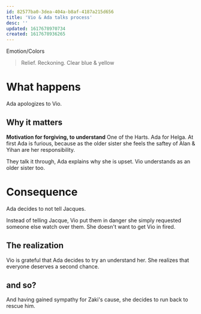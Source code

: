 ```yaml
---
id: 82577ba0-3dea-404a-b8af-4187a215d656
title: 'Vio & Ada talks process'
desc: ''
updated: 1617678970734
created: 1617678936265
---
```

Emotion/Colors
> Relief. Reckoning. Clear blue & yellow

# What happens
Ada apologizes to Vio.

##  Why it matters
**Motivation for forgiving, to understand** One of the Harts. Ada for Helga. At first Ada is furious, because as the older sister she feels the saftey of Alan & Yihan are her responsibility.

They talk it through, Ada explains why she is upset. Vio understands as an older sister too.

# Consequence

Ada decides to not tell Jacques.

Instead of telling Jacque, Vio put them in danger she simply requested someone else watch over them. She doesn't want to get Vio in fired.

## The realization

Vio is grateful that Ada decides to try an understand her. She realizes that everyone deserves a second chance.

## and so?
And having gained sympathy for Zaki's cause, she decides to run back to rescue him.

